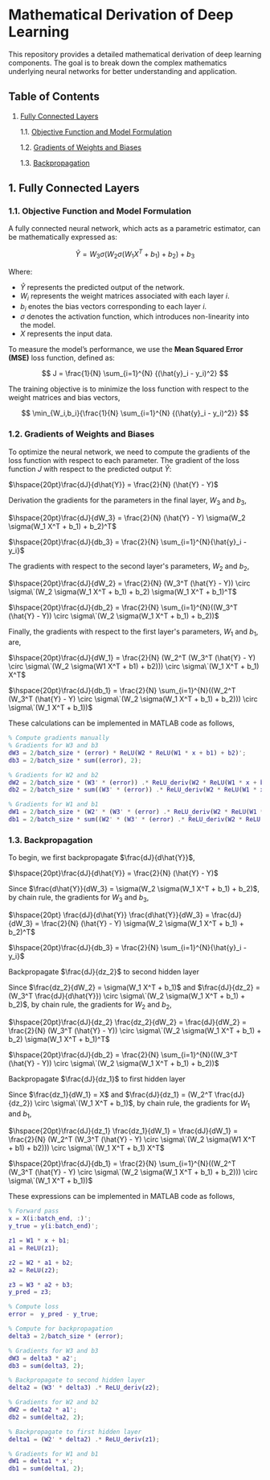 # Mathematical Derivation of Deep Learning

This repository provides a detailed mathematical derivation of deep learning components. The goal is to break down the complex mathematics underlying neural networks for better understanding and application.

## Table of Contents
1. [Fully Connected Layers](#1-fully-connected-layers)
   
   1.1. [Objective Function and Model Formulation](#11-objective-function-and-model-formulation)

   1.2. [Gradients of Weights and Biases](#12-gradients-of-weights-and-biases)

   1.3. [Backpropagation](#13-backpropagation)
   

## 1. Fully Connected Layers

### 1.1. Objective Function and Model Formulation

A fully connected neural network, which acts as a parametric estimator, can be mathematically expressed as:

$$
\hat{Y} = W_3 \sigma(W_2 \sigma(W_1 X^T + b_1) + b_2) + b_3
$$

Where:
- $\hat{Y}$ represents the predicted output of the network.
- $W_i$ represents the weight matrices associated with each layer $i$.
- $b_i$ enotes the bias vectors corresponding to each layer $i$.
- $\sigma$ denotes the activation function, which introduces non-linearity into the model.
- $X$ represents the input data.

To measure the model’s performance, we use the **Mean Squared Error (MSE)** loss function, defined as:

$$
J = \frac{1}{N} \sum_{i=1}^{N} {(\hat{y}_i - y_i)^2}
$$

The training objective is to minimize the loss function with respect to the weight matrices and bias vectors,

$$
\min_{W_i,b_i}{\frac{1}{N} \sum_{i=1}^{N} {(\hat{y}_i - y_i)^2}}
$$

### 1.2. Gradients of Weights and Biases

To optimize the neural network, we need to compute the gradients of the loss function with respect to each parameter. The gradient of the loss function $J$ with respect to the predicted output $\hat{Y}$:

$\hspace{20pt}\frac{dJ}{d\hat{Y}} = \frac{2}{N} (\hat{Y} - Y)$

Derivation the gradients for the parameters in the final layer, $W_3$ and $b_3$,

$\hspace{20pt}\frac{dJ}{dW_3} = \frac{2}{N} (\hat{Y} - Y) \sigma(W_2 \sigma(W_1 X^T + b_1) + b_2)^T$

$\hspace{20pt}\frac{dJ}{db_3} = \frac{2}{N} \sum_{i=1}^{N}{\hat{y}_i - y_i}$

The gradients with respect to the second layer's parameters, $W_2$ and $b_2$,

$\hspace{20pt}\frac{dJ}{dW_2} = \frac{2}{N} (W_3^T (\hat{Y} - Y)) \circ \sigma\`(W_2 \sigma(W_1 X^T + b_1) + b_2) \sigma(W_1 X^T + b_1)^T$

$\hspace{20pt}\frac{dJ}{db_2} = \frac{2}{N} \sum_{i=1}^{N}((W_3^T (\hat{Y} - Y)) \circ \sigma\`(W_2 \sigma(W_1 X^T + b_1) + b_2))$

Finally, the gradients with respect to the first layer's parameters, $W_1$ and $b_1$, are,

$\hspace{20pt}\frac{dJ}{dW_1} = \frac{2}{N} (W_2^T (W_3^T (\hat{Y} - Y) \circ \sigma\`(W_2 \sigma(W1 X^T + b1) + b2))) \circ \sigma\`(W_1 X^T + b_1) X^T$

$\hspace{20pt}\frac{dJ}{db_1} = \frac{2}{N} \sum_{i=1}^{N}((W_2^T (W_3^T (\hat{Y} - Y) \circ \sigma\`(W_2 \sigma(W_1 X^T + b_1) + b_2))) \circ \sigma\`(W_1 X^T + b_1))$

These calculations can be implemented in MATLAB code as follows,

```MATLAB
% Compute gradients manually
% Gradients for W3 and b3
dW3 = 2/batch_size * (error) * ReLU(W2 * ReLU(W1 * x + b1) + b2)';
db3 = 2/batch_size * sum((error), 2);

% Gradients for W2 and b2
dW2 = 2/batch_size * (W3' * (error)) .* ReLU_deriv(W2 * ReLU(W1 * x + b1) + b2) * ReLU(W1 * x + b1)';
db2 = 2/batch_size * sum((W3' * (error)) .* ReLU_deriv(W2 * ReLU(W1 * x + b1) + b2), 2);

% Gradients for W1 and b1
dW1 = 2/batch_size * (W2' * (W3' * (error) .* ReLU_deriv(W2 * ReLU(W1 * x + b1) + b2))) .* ReLU_deriv(W1 * x + b1) * x';
db1 = 2/batch_size * sum((W2' * (W3' * (error) .* ReLU_deriv(W2 * ReLU(W1 * x + b1) + b2))) .* ReLU_deriv(W1 * x + b1), 2);
```

### 1.3. Backpropagation

To begin, we first backpropagate $\frac{dJ}{d\hat{Y}}$,

$\hspace{20pt}\frac{dJ}{d\hat{Y}} = \frac{2}{N} (\hat{Y} - Y)$

Since $\frac{d\hat{Y}}{dW_3} = \sigma(W_2 \sigma(W_1 X^T + b_1) + b_2)$, by chain rule, the gradients for $W_3$ and $b_3$,

$\hspace{20pt} \frac{dJ}{d\hat{Y}} \frac{d\hat{Y}}{dW_3} = \frac{dJ}{dW_3} = \frac{2}{N} (\hat{Y} - Y) \sigma(W_2 \sigma(W_1 X^T + b_1) + b_2)^T$

$\hspace{20pt}\frac{dJ}{db_3} = \frac{2}{N} \sum_{i=1}^{N}{\hat{y}_i - y_i}$

Backpropagate $\frac{dJ}{dz_2}$ to second hidden layer

Since $\frac{dz_2}{dW_2} = \sigma(W_1 X^T + b_1)$ and $\frac{dJ}{dz_2} = (W_3^T \frac{dJ}{d\hat{Y}}) \circ \sigma\`(W_2 \sigma(W_1 X^T + b_1) + b_2)$, by chain rule, the gradients for $W_2$ and $b_2$,

$\hspace{20pt}\frac{dJ}{dz_2} \frac{dz_2}{dW_2} = \frac{dJ}{dW_2} = \frac{2}{N} (W_3^T (\hat{Y} - Y)) \circ \sigma\`(W_2 \sigma(W_1 X^T + b_1) + b_2) \sigma(W_1 X^T + b_1)^T$

$\hspace{20pt}\frac{dJ}{db_2} = \frac{2}{N} \sum_{i=1}^{N}((W_3^T (\hat{Y} - Y)) \circ \sigma\`(W_2 \sigma(W_1 X^T + b_1) + b_2))$

Backpropagate $\frac{dJ}{dz_1}$ to first hidden layer

Since $\frac{dz_1}{dW_1} = X$ and $\frac{dJ}{dz_1} = (W_2^T \frac{dJ}{dz_2}) \circ \sigma\`(W_1 X^T + b_1)$, by chain rule, the gradients for $W_1$ and $b_1$,

$\hspace{20pt}\frac{dJ}{dz_1} \frac{dz_1}{dW_1} = \frac{dJ}{dW_1} = \frac{2}{N} (W_2^T (W_3^T (\hat{Y} - Y) \circ \sigma\`(W_2 \sigma(W1 X^T + b1) + b2))) \circ \sigma\`(W_1 X^T + b_1) X^T$

$\hspace{20pt}\frac{dJ}{db_1} = \frac{2}{N} \sum_{i=1}^{N}((W_2^T (W_3^T (\hat{Y} - Y) \circ \sigma\`(W_2 \sigma(W_1 X^T + b_1) + b_2))) \circ \sigma\`(W_1 X^T + b_1))$

These expressions can be implemented in MATLAB code as follows,

```MATLAB
% Forward pass
x = X(i:batch_end, :)';
y_true = y(i:batch_end)';

z1 = W1 * x + b1;
a1 = ReLU(z1);

z2 = W2 * a1 + b2;
a2 = ReLU(z2);

z3 = W3 * a2 + b3;
y_pred = z3;

% Compute loss
error =  y_pred - y_true;

% Compute for backpropagation
delta3 = 2/batch_size * (error);

% Gradients for W3 and b3
dW3 = delta3 * a2';
db3 = sum(delta3, 2);

% Backpropagate to second hidden layer
delta2 = (W3' * delta3) .* ReLU_deriv(z2);

% Gradients for W2 and b2
dW2 = delta2 * a1';
db2 = sum(delta2, 2);

% Backpropagate to first hidden layer
delta1 = (W2' * delta2) .* ReLU_deriv(z1);

% Gradients for W1 and b1
dW1 = delta1 * x';
db1 = sum(delta1, 2);
```
